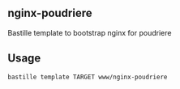 ## nginx-poudriere
Bastille template to bootstrap nginx for poudriere

## Usage
```shell
bastille template TARGET www/nginx-poudriere
```
